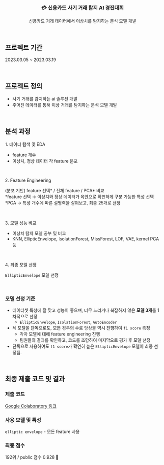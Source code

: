 <img scr="https://file.notion.so/f/s/aa2ef2af-4e1a-426e-81f9-8104b71d0593/Untitled.png?id=3828d017-134e-489c-b1f5-171ebd6d30bd&table=block&spaceId=32b54871-9d93-4376-bc12-b11af2bce837&expirationTimestamp=1680966426097&signature=g_vUVXQBpWProRdw4U9rIL3JbKKZKVQRbgCjjrxMWKM&downloadName=Untitled.png">

### <p align='center'> 💳 신용카드 사기 거래 탐지 AI 경진대회</p>

<p align='center'>신용카드 거래 데이터에서 이상치를 탐지하는 분석 모델 개발</p>

<br>

## 프로젝트 기간
2023.03.05 ~ 2023.03.19

<br>

## 프로젝트 정의
- 사기 거래를 감지하는 ai 솔루션 개발
- 주어진 데이터를 통해 이상 거래를 탐지하는 분석 모델 개발

<br>

## 분석 과정

1️. 데이터 탐색 및 EDA  

- feature 개수
- 이상치, 정상 데이터 각 feature 분포

<br>

2️. Feature Engineering

 (분포 기반) feature 선택* / 전체 feature / PCA* 비교  
  *feature 선택 → 이상치와 정상 데이터가 육안으로 확연하게 구분 가능한 특성 선택
  *PCA → 특성 개수에 따른 설명력을 살펴보고, 최종 25개로 선정

<br>

3️. 모델 성능 비교 

- 이상치 탐지 모델 공부 및 비교
- KNN, EllipticEnvelope, IsolationForest, MissForest, LOF, VAE, kernel PCA 등

<br>

4️. 최종 모델 선정  

`EllipticEnvelope` 모델 선정

<br>

### 모델 선정 기준

- 데이터셋 특성에 잘 맞고 성능이 좋으며, 너무 느리거나 복잡하지 않은 **모델 3개**를 1차적으로 선정
    -  `EllipticEnvelope`, `IsolationForest`, `AutoEncoder`
- 세 모델을 단독으로도, 모든 경우의 수로 앙상블 역시 진행하여 `f1 score` 측정
    - 각자 모델에 대해 feature engineering 진행
    - 팀원들의 결과를 확인하고, 코드를 조합하여 마지막으로 평가 후 모델 선정
- 단독으로 사용하여도 `f1 score`가 확연히 높은 `EllipticEnvelope` 모델이 최종 선정됨.

<br>

## 최종 제출 코드 및 결과

### 제출 코드
[Google Colaboratory 링크](https://colab.research.google.com/drive/1ZDJL-SKoV8s2Xb-7GYa9vZWFtqaPv1MT#scrollTo=zvfSS0Obi3ea)

### 사용 모델 및 특성
`elliptic envelope` - 모든 feature 사용

### 최종 점수
192위 / public 점수 0.928 🎉

<br>
